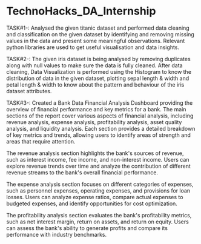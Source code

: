 # TechnoHacks_DA_Internship
TASK#1-: Analysed the given titanic dataset and performed data cleaning and classification on the given dataset by identifying and removing missing values in the data and present some meaningful observations. Relevant python libraries are used to get useful visualisation and data insights.

TASK#2-: The given iris dataset is being analysed by removing duplicates along with null values to make sure the data is fully cleaned. After data cleaning, Data Visualization is performed using the Histogram to know the distribution of data in the given dataset, plotting sepal length & width and petal length & width to know about the pattern and behaviour of the iris dataset attributes.

TASK#3-: Created a Bank Data Financial Analysis Dashboard providing the overview of financial performance and key metrics for a bank. 
The main sections of the report cover various aspects of financial analysis, including revenue analysis, expense analysis, profitability analysis, asset quality analysis, and liquidity analysis. Each section provides a detailed breakdown of key metrics and trends, allowing users to identify areas of strength and areas that require attention.

The revenue analysis section highlights the bank's sources of revenue, such as interest income, fee income, and non-interest income. Users can explore revenue trends over time and analyze the contribution of different revenue streams to the bank's overall financial performance.

The expense analysis section focuses on different categories of expenses, such as personnel expenses, operating expenses, and provisions for loan losses. Users can analyze expense ratios, compare actual expenses to budgeted expenses, and identify opportunities for cost optimization.

The profitability analysis section evaluates the bank's profitability metrics, such as net interest margin, return on assets, and return on equity. Users can assess the bank's ability to generate profits and compare its performance with industry benchmarks.
